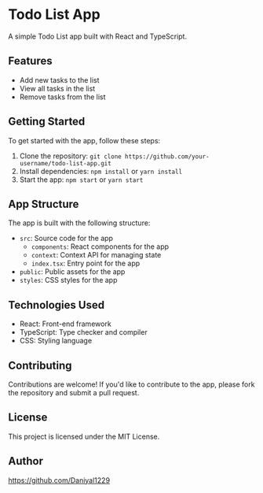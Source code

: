 # Todo List App

A simple Todo List app built with React and TypeScript.

## Features

* Add new tasks to the list
* View all tasks in the list
* Remove tasks from the list

## Getting Started

To get started with the app, follow these steps:

1. Clone the repository: `git clone https://github.com/your-username/todo-list-app.git`
2. Install dependencies: `npm install` or `yarn install`
3. Start the app: `npm start` or `yarn start`

## App Structure

The app is built with the following structure:

* `src`: Source code for the app
	+ `components`: React components for the app
	+ `context`: Context API for managing state
	+ `index.tsx`: Entry point for the app
* `public`: Public assets for the app
* `styles`: CSS styles for the app

## Technologies Used

* React: Front-end framework
* TypeScript: Type checker and compiler
* CSS: Styling language

## Contributing

Contributions are welcome! If you'd like to contribute to the app, please fork the repository and submit a pull request.

## License

This project is licensed under the MIT License.

## Author

https://github.com/Daniyal1229
